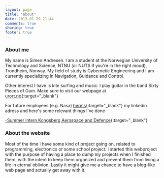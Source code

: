 ```yaml
---
layout: page
title: "about"
date: 2013-01-29 21:44
comments: true
sharing: true
footer: true
---
```


<h3>About me</h3>
My name is Simen Andresen. I am a student at the Norwegian University of Technology and Science, NTNU (or NUTS if you're in the right mood), Trondheim, Norway. My field of study is Cybernetic Engineering and I am currently specializing in Navigation, Guidance and Control.

Other interest I have is kite surfing and music. I play guitar in the band Sixty Pieces of Gum. Make sure to visit our webpage at [urort.no](http://www.nrk.no/urort/Artist/sixtypiecesofgum1/default.aspx "SixtyPieces"){:target="_blank"}

For future employees (e.g. Nasa) [here's](http://www.linkedin.com/pub/simen-andresen/50/2b7/b19 "linkedin"){:target="_blank"} my  linkedin adress
and here's some relevant things I've done

[-Summer intern Kongsberg Aerospace and Defence](http://www.oa.no/nyheter/article6169803.ece "localhawk"){:target="_blank"}

<h3>About the website</h3>
Most of the time I have some kind of project going on, related to programming, electronics or some school project. I started this webproject with the purpose of having a place to dump my projects when I finished them, with the intent to keep them organized and prevent them from living a life in eternal oblivion. Lastly it might give me a chance to have a blog-like web page and actually get away with it.
